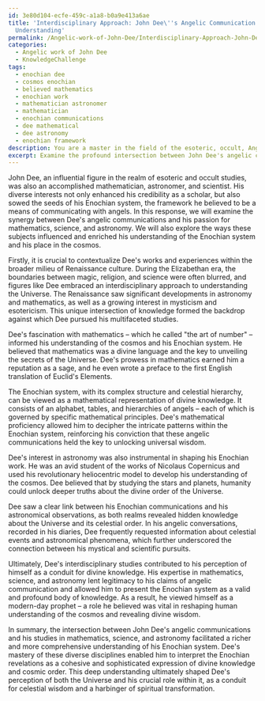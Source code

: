 ```yaml
---
id: 3e80d104-ecfe-459c-a1a8-b0a9e413a6ae
title: 'Interdisciplinary Approach: John Dee\''s Angelic Communication and Cosmic
  Understanding'
permalink: /Angelic-work-of-John-Dee/Interdisciplinary-Approach-John-Dees-Angelic-Communication-and-Cosmic-Understanding/
categories:
  - Angelic work of John Dee
  - KnowledgeChallenge
tags:
  - enochian dee
  - cosmos enochian
  - believed mathematics
  - enochian work
  - mathematician astronomer
  - mathematician
  - enochian communications
  - dee mathematical
  - dee astronomy
  - enochian framework
description: You are a master in the field of the esoteric, occult, Angelic work of John Dee and Education. You are a writer of tests, challenges, books and deep knowledge on Angelic work of John Dee for initiates and students to gain deep insights and understanding from. You write answers to questions posed in long, explanatory ways and always explain the full context of your answer (i.e., related concepts, formulas, examples, or history), as well as the step-by-step thinking process you take to answer the challenges. Be rigorous and thorough, and summarize the key themes, ideas, and conclusions at the end.
excerpt: Examine the profound intersection between John Dee's angelic communications and his pursuits in mathematics, science, and astronomy, and contemplate how these diverse aspects influenced and enriched the context and interpretations of his Enochian system - ultimately shaping his understanding of the Universe and his role within it.
---
```

John Dee, an influential figure in the realm of esoteric and occult studies, was also an accomplished mathematician, astronomer, and scientist. His diverse interests not only enhanced his credibility as a scholar, but also sowed the seeds of his Enochian system, the framework he believed to be a means of communicating with angels. In this response, we will examine the synergy between Dee's angelic communications and his passion for mathematics, science, and astronomy. We will also explore the ways these subjects influenced and enriched his understanding of the Enochian system and his place in the cosmos.

Firstly, it is crucial to contextualize Dee's works and experiences within the broader milieu of Renaissance culture. During the Elizabethan era, the boundaries between magic, religion, and science were often blurred, and figures like Dee embraced an interdisciplinary approach to understanding the Universe. The Renaissance saw significant developments in astronomy and mathematics, as well as a growing interest in mysticism and esotericism. This unique intersection of knowledge formed the backdrop against which Dee pursued his multifaceted studies.

Dee's fascination with mathematics – which he called "the art of number" – informed his understanding of the cosmos and his Enochian system. He believed that mathematics was a divine language and the key to unveiling the secrets of the Universe. Dee's prowess in mathematics earned him a reputation as a sage, and he even wrote a preface to the first English translation of Euclid's Elements.

The Enochian system, with its complex structure and celestial hierarchy, can be viewed as a mathematical representation of divine knowledge. It consists of an alphabet, tables, and hierarchies of angels – each of which is governed by specific mathematical principles. Dee's mathematical proficiency allowed him to decipher the intricate patterns within the Enochian system, reinforcing his conviction that these angelic communications held the key to unlocking universal wisdom.

Dee's interest in astronomy was also instrumental in shaping his Enochian work. He was an avid student of the works of Nicolaus Copernicus and used his revolutionary heliocentric model to develop his understanding of the cosmos. Dee believed that by studying the stars and planets, humanity could unlock deeper truths about the divine order of the Universe.

Dee saw a clear link between his Enochian communications and his astronomical observations, as both realms revealed hidden knowledge about the Universe and its celestial order. In his angelic conversations, recorded in his diaries, Dee frequently requested information about celestial events and astronomical phenomena, which further underscored the connection between his mystical and scientific pursuits.

Ultimately, Dee's interdisciplinary studies contributed to his perception of himself as a conduit for divine knowledge. His expertise in mathematics, science, and astronomy lent legitimacy to his claims of angelic communication and allowed him to present the Enochian system as a valid and profound body of knowledge. As a result, he viewed himself as a modern-day prophet – a role he believed was vital in reshaping human understanding of the cosmos and revealing divine wisdom.

In summary, the intersection between John Dee's angelic communications and his studies in mathematics, science, and astronomy facilitated a richer and more comprehensive understanding of his Enochian system. Dee's mastery of these diverse disciplines enabled him to interpret the Enochian revelations as a cohesive and sophisticated expression of divine knowledge and cosmic order. This deep understanding ultimately shaped Dee's perception of both the Universe and his crucial role within it, as a conduit for celestial wisdom and a harbinger of spiritual transformation.
